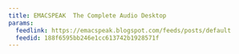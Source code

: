 ```yaml
---
title: EMACSPEAK  The Complete Audio Desktop
params:
  feedlink: https://emacspeak.blogspot.com/feeds/posts/default
  feedid: 188f6595bb246e1cc613742b1928571f
---
```

